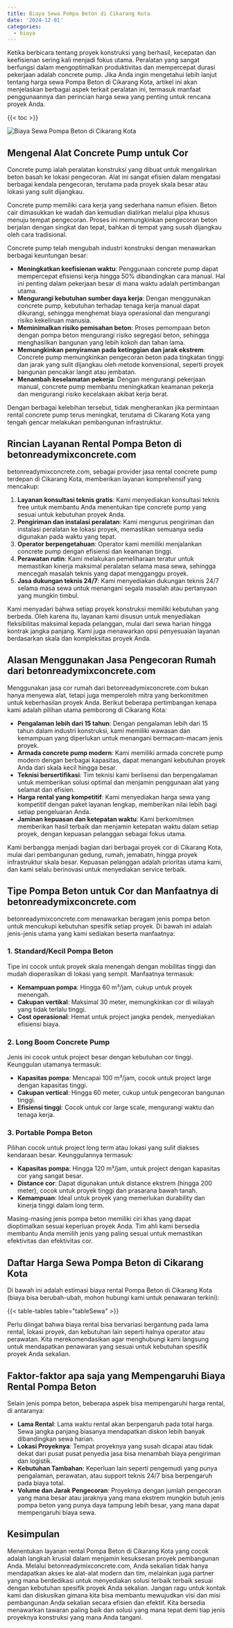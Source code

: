 ```yaml
---
title: Biaya Sewa Pompa Beton di Cikarang Kota
date: '2024-12-01'
categories:
  - biaya
---
```


Ketika berbicara tentang proyek konstruksi yang berhasil, kecepatan dan keefisienan sering kali menjadi fokus utama. Peralatan yang sangat berfungsi dalam mengoptimalkan produktivitas dan mempercepat durasi pekerjaan adalah concrete pump. Jika Anda ingin mengetahui lebih lanjut tentang harga sewa Pompa Beton di Cikarang Kota, artikel ini akan menjelaskan berbagai aspek terkait peralatan ini, termasuk manfaat penggunaannya dan perincian harga sewa yang penting untuk rencana proyek Anda.

{{< toc >}}

![Biaya Sewa Pompa Beton di Cikarang Kota](https://betoncor8.github.io/pump/concrete-pump%20(11).png)

## Mengenal Alat Concrete Pump untuk Cor

Concrete pump ialah peralatan konstruksi yang dibuat untuk mengalirkan beton basah ke lokasi pengecoran. Alat ini sangat efisien dalam mengatasi berbagai kendala pengecoran, terutama pada proyek skala besar atau lokasi yang sulit dijangkau.

Concrete pump memiliki cara kerja yang sederhana namun efisien. Beton cair dimasukkan ke wadah dan kemudian dialirkan melalui pipa khusus menuju tempat pengecoran. Proses ini memungkinkan pengecoran beton berjalan dengan singkat dan tepat, bahkan di tempat yang susah dijangkau oleh cara tradisional.

Concrete pump telah mengubah industri konstruksi dengan menawarkan berbagai keuntungan besar:

- **Meningkatkan keefisienan waktu**: Penggunaan concrete pump dapat mempercepat efisiensi kerja hingga 50% dibandingkan cara manual. Hal ini penting dalam pekerjaan besar di mana waktu adalah pertimbangan utama.
- **Mengurangi kebutuhan sumber daya kerja**: Dengan menggunakan concrete pump, kebutuhan terhadap tenaga kerja manual dapat dikurangi, sehingga menghemat biaya operasional dan mengurangi risiko kekeliruan manusia.
- **Meminimalkan risiko pemisahan beton**: Proses pemompaan beton dengan pompa beton mengurangi risiko segregasi beton, sehingga menghasilkan bangunan yang lebih kokoh dan tahan lama.
- **Memungkinkan penyiraman pada ketinggian dan jarak ekstrem**: Concrete pump memungkinkan pengecoran beton pada tingkatan tinggi dan jarak yang sulit dijangkau oleh metode konvensional, seperti proyek bangunan pencakar langit atau jembatan.
- **Menambah keselamatan pekerja**: Dengan mengurangi pekerjaan manual, concrete pump membantu meningkatkan keamanan pekerja dan mengurangi risiko kecelakaan akibat kerja berat.

Dengan berbagai kelebihan tersebut, tidak mengherankan jika permintaan rental concrete pump terus meningkat, terutama di Cikarang Kota yang tengah gencar melakukan pembangunan infrastruktur.

## Rincian Layanan Rental Pompa Beton di betonreadymixconcrete.com

betonreadymixconcrete.com, sebagai provider jasa rental concrete pump terdepan di Cikarang Kota, memberikan layanan komprehensif yang mencakup:

1. **Layanan konsultasi teknis gratis**: Kami menyediakan konsultasi teknis free untuk membantu Anda menentukan tipe concrete pump yang sesuai untuk kebutuhan proyek Anda.
2. **Pengiriman dan instalasi peralatan**: Kami mengurus pengiriman dan instalasi peralatan ke lokasi proyek, memastikan semuanya sedia digunakan pada waktu yang tepat.
3. **Operator berpengetahuan**: Operator kami memiliki menjalankan concrete pump dengan efisiensi dan keamanan tinggi.
4. **Perawatan rutin**: Kami melakukan pemeliharaan teratur untuk memastikan kinerja maksimal peralatan selama masa sewa, sehingga mencegah masalah teknis yang dapat mengganggu proyek.
5. **Jasa dukungan teknis 24/7**: Kami menyediakan dukungan teknis 24/7 selama masa sewa untuk menangani segala masalah atau pertanyaan yang mungkin timbul.

Kami menyadari bahwa setiap proyek konstruksi memiliki kebutuhan yang berbeda. Oleh karena itu, layanan kami disusun untuk menyediakan fleksibilitas maksimal kepada pelanggan, mulai dari sewa harian hingga kontrak jangka panjang. Kami juga menawarkan opsi penyesuaian layanan berdasarkan skala dan kompleksitas proyek Anda.

## Alasan Menggunakan Jasa Pengecoran Rumah dari betonreadymixconcrete.com

Menggunakan jasa cor rumah dari betonreadymixconcrete.com bukan hanya menyewa alat, tetapi juga memperoleh mitra yang berkomitmen untuk keberhasilan proyek Anda. Berikut beberapa pertimbangan kenapa kami adalah pilihan utama pemborong di Cikarang Kota:

- **Pengalaman lebih dari 15 tahun**: Dengan pengalaman lebih dari 15 tahun dalam industri konstruksi, kami memiliki wawasan dan kemampuan yang diperlukan untuk menangani bermacam-macam jenis proyek.
- **Armada concrete pump modern**: Kami memiliki armada concrete pump modern dengan berbagai kapasitas, dapat menangani kebutuhan proyek Anda dari skala kecil hingga besar.
- **Teknisi bersertifikasi**: Tim teknisi kami berlisensi dan berpengalaman untuk memberikan solusi optimal dan menjamin penggunaan alat yang selamat dan efisien.
- **Harga rental yang kompetitif**: Kami menyediakan harga sewa yang kompetitif dengan paket layanan lengkap, memberikan nilai lebih bagi setiap pengeluaran Anda.
- **Jaminan kepuasan dan ketepatan waktu**: Kami berkomitmen memberikan hasil terbaik dan menjamin ketepatan waktu dalam setiap proyek, dengan kepuasan pelanggan sebagai fokus utama.

Kami berbangga menjadi bagian dari berbagai proyek cor di Cikarang Kota, mulai dari pembangunan gedung, rumah, jemabatn, hingga proyek infrastruktur skala besar. Kepuasan pelanggan adalah prioritas utama kami, dan kami selalu berinovasi untuk menyediakan service terbaik.

## Tipe Pompa Beton untuk Cor dan Manfaatnya di betonreadymixconcrete.com

betonreadymixconcrete.com menawarkan beragam jenis pompa beton untuk mencukupi kebutuhan spesifik setiap proyek. Di bawah ini adalah jenis-jenis utama yang kami sediakan beserta manfaatnya:

### 1\. Standard/Kecil Pompa Beton

Tipe ini cocok untuk proyek skala menengah dengan mobilitas tinggi dan mudah dioperasikan di lokasi yang sempit. Manfaatnya termasuk:

- **Kemampuan pompa**: Hingga 60 m³/jam, cukup untuk proyek menengah.
- **Cakupan vertikal**: Maksimal 30 meter, memungkinkan cor di wilayah yang tidak terlalu tinggi.
- **Cost operasional**: Hemat untuk project jangka pendek, menyediakan efisiensi biaya.

### 2\. Long Boom Concrete Pump

Jenis ini cocok untuk project besar dengan kebutuhan cor tinggi. Keunggulan utamanya termasuk:

- **Kapasitas pompa**: Mencapai 100 m³/jam, cocok untuk project large dengan kapasitas tinggi.
- **Cakupan vertical**: Hingga 60 meter, cukup untuk pengecoran bangunan tinggi.
- **Efisiensi tinggi**: Cocok untuk cor large scale, mengurangi waktu dan tenaga kerja.

### 3\. Portable Pompa Beton

Pilihan cocok untuk project long term atau lokasi yang sulit diakses kendaraan besar. Keunggulannya termasuk:

- **Kapasitas pompa**: Hingga 120 m³/jam, untuk project dengan kapasitas cor yang sangat besar.
- **Distance cor**: Dapat digunakan untuk distance ekstrem (hingga 200 meter), cocok untuk proyek tinggi dan prasarana bawah tanah.
- **Kemampuan**: Ideal untuk proyek yang memerlukan durability dan kinerja tinggi dalam long term.

Masing-masing jenis pompa beton memiliki ciri khas yang dapat dioptimalkan sesuai keperluan proyek Anda. Tim ahli kami bersedia membantu Anda memilih jenis yang paling sesuai untuk memastikan efektivitas dan efektivitas cor.

## Daftar Harga Sewa Pompa Beton di Cikarang Kota

Di bawah ini adalah estimasi biaya rental Pompa Beton di Cikarang Kota (biaya bisa berubah-ubah, mohon hubungi kami untuk penawaran terkini):

{{< table-tables table="tableSewa" >}}

Perlu diingat bahwa biaya rental bisa bervariasi bergantung pada lama rental, lokasi proyek, dan kebutuhan lain seperti halnya operator atau perawatan. Kita merekomendasikan agar menghubungi kami langsung untuk mendapatkan penawaran yang sesuai untuk kebutuhan spesifik proyek Anda sekalian.

## Faktor-faktor apa saja yang Mempengaruhi Biaya Rental Pompa Beton

Selain jenis pompa beton, beberapa aspek bisa mempengaruhi harga rental, di antaranya:

- **Lama Rental**: Lama waktu rental akan berpengaruh pada total harga. Sewa jangka panjang biasanya mendapatkan diskon lebih banyak dibandingkan sewa harian.
- **Lokasi Proyeknya**: Tempat proyeknya yang susah dicapai atau tidak dekat dari pusat pusat penyedia jasa bisa menambah biaya pengiriman dan logistik.
- **Kebutuhan Tambahan**: Keperluan lain seperti pengemudi yang punya pengalaman, perawatan, atau support teknis 24/7 bisa berpengaruh pada biaya total.
- **Volume dan Jarak Pengecoran**: Proyeknya dengan jumlah pengecoran yang mana besar atau jaraknya yang mana ekstrem mungkin butuh jenis pompa beton yang punya daya tampung lebih besar, yang mana dapat mempengaruhi biaya sewa.

## Kesimpulan

Menentukan layanan rental Pompa Beton di Cikarang Kota yang cocok adalah langkah krusial dalam menjamin kesuksesan proyek pembangunan Anda. Melalui betonreadymixconcrete.com, Anda sekalian tidak hanya mendapatkan akses ke alat-alat modern dan tim, melainkan juga partner yang mana berdedikasi untuk menyediakan solusi terbaik terbaik sesuai dengan kebutuhan spesifik proyek Anda sekalian. Jangan ragu untuk kontak kami dan diskusikan gimana kita bisa membantu mewujudkan visi dan misi pembangunan Anda sekalian secara efisien dan efektif. Kita bersedia menawarkan tawaran paling baik dan solusi yang mana tepat demi tiap jenis proyeknya konstruksi yang mana Anda tangani.
